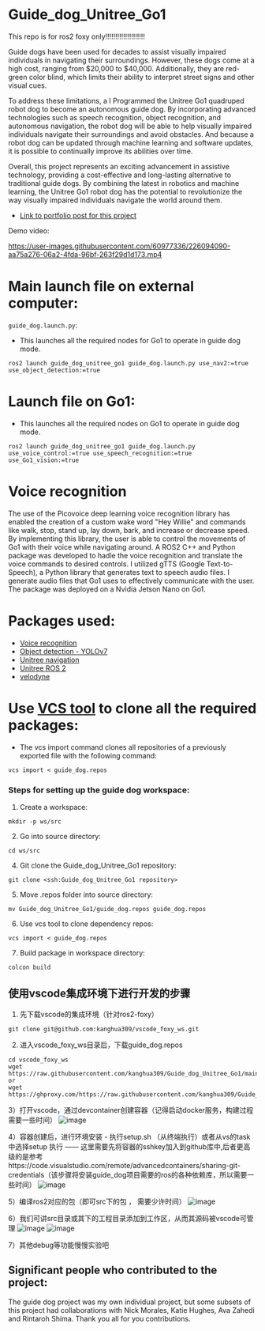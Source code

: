 # Guide_dog_Unitree_Go1
This repo is for ros2 foxy only!!!!!!!!!!!!!!!!!!!!


Guide dogs have been used for decades to assist visually impaired individuals in navigating their surroundings. However, these dogs come at a high cost, ranging from $20,000 to $40,000. Additionally, they are red-green color blind, which limits their ability to interpret street signs and other visual cues.

To address these limitations, a I Programmed the Unitree Go1 quadruped robot dog to become an autonomous guide dog. By incorporating advanced technologies such as speech recognition, object recognition, and autonomous navigation, the robot dog will be able to help visually impaired individuals navigate their surroundings and avoid obstacles. And because a robot dog can be updated through machine learning and software updates, it is possible to continually improve its abilities over time.

Overall, this project represents an exciting advancement in assistive technology, providing a cost-effective and long-lasting alternative to traditional guide dogs. By combining the latest in robotics and machine learning, the Unitree Go1 robot dog has the potential to revolutionize the way visually impaired individuals navigate the world around them.

- [Link to portfolio post for this project](https://marnonel6.github.io/projects/1-guidedog-unitreego1)

Demo video:

https://user-images.githubusercontent.com/60977336/226094090-aa75a276-06a2-4fda-96bf-263f29d1d173.mp4


# Main launch file on external computer:
`guide_dog.launch.py`:
* This launches all the required nodes for Go1 to operate in guide dog mode.
```
ros2 launch guide_dog_unitree_go1 guide_dog.launch.py use_nav2:=true use_object_detection:=true
```
# Launch file on Go1:
* This launches all the required nodes on Go1 to operate in guide dog mode.
```
ros2 launch guide_dog_unitree_go1 guide_dog.launch.py use_voice_control:=true use_speech_recognition:=true use_Go1_vision:=true
```

# Voice recognition
The use of the Picovoice deep learning voice recognition library has enabled the creation of a custom wake word "Hey Willie" and commands like walk, stop, stand up, lay down, bark, and increase or decrease speed. By implementing this library, the user is able to control the movements of Go1 with their voice while navigating around. A ROS2 C++ and Python package was developed to hadle the voice recognition and translate the voice commands to desired controls. I utilized gTTS (Google Text-to-Speech), a Python library that generates text to speech audio files. I generate audio files that Go1 uses to effectively communicate with the user. The package was deployed on a Nvidia Jetson Nano on Go1.

# Packages used:
- [Voice recognition](https://github.com/Marnonel6/Guide_dog_Unitree_Go1/tree/main/listen_talk_ros2)
- [Object detection - YOLOv7](https://github.com/Marnonel6/YOLOv7_ROS2)
- [Unitree navigation](https://github.com/kanghua309/unitree_nav/tree/main)
- [Unitree ROS 2](https://github.com/kanghua309/unitree_ros2/tree/main)
- [velodyne](https://github.com/ros-drivers/velodyne/tree/foxy-devel)

# Use [VCS tool](https://github.com/dirk-thomas/vcstool) to clone all the required packages:
- The vcs import command clones all repositories of a previously exported file with the following command:
```
vcs import < guide_dog.repos
```
### Steps for setting up the guide dog workspace:
1) Create a workspace:
```
mkdir -p ws/src
```
2) Go into source directory:
```
cd ws/src
```
4) Git clone the Guide_dog_Unitree_Go1 repository:
```
git clone <ssh:Guide_dog_Unitree_Go1 repository>
```
5) Move .repos folder into source directory:
```
mv Guide_dog_Unitree_Go1/guide_dog.repos guide_dog.repos
```
6) Use vcs tool to clone dependency repos:
```
vcs import < guide_dog.repos
```
7) Build package in workspace directory:
```
colcon build
```
## 使用vscode集成环境下进行开发的步骤
1) 先下载vscode的集成环境（针对ros2-foxy）
```
git clone git@github.com:kanghua309/vscode_foxy_ws.git
```

2) 进入vscode_foxy_ws目录后，下载guide_dog.repos
```
cd vscode_foxy_ws
wget https://raw.githubusercontent.com/kanghua309/Guide_dog_Unitree_Go1/main/guide_dog.repos
or
wget https://ghproxy.com/https://raw.githubusercontent.com/kanghua309/Guide_dog_Unitree_Go1/main/guide_dog.repos
```

3）打开vscode，通过devcontainer创建容器（记得启动docker服务，构建过程需要一些时间）
![image](https://github.com/kanghua309/Guide_dog_Unitree_Go1/assets/25759038/f58e8f53-c0e6-47ee-830a-004394a2ad0a)

4）容器创建后，进行环境安装 - 执行setup.sh （从终端执行）或者从vs的task中选择setup 执行 —— 这里需要先将容器的sshkey加入到github库中,后者更高级的是参考https://code.visualstudio.com/remote/advancedcontainers/sharing-git-credentials（该步骤将安装guide_dog项目需要的ros的各种依赖库，所以需要一些时间）
![image](https://github.com/kanghua309/Guide_dog_Unitree_Go1/assets/25759038/5da4ea6b-fec7-4529-8960-0c2997ef05ab)

5）编译ros2对应的包（即可src下的包 ， 需要少许时间）
![image](https://github.com/kanghua309/Guide_dog_Unitree_Go1/assets/25759038/051dacd8-13b4-4e91-b424-276546861a3c)

6）我们可讲src目录或其下的工程目录添加到工作区，从而其源码被vscode可管理
![image](https://github.com/kanghua309/Guide_dog_Unitree_Go1/assets/25759038/30e4e65a-0b0b-4c39-ad43-e7104c164a43)
![image](https://github.com/kanghua309/Guide_dog_Unitree_Go1/assets/25759038/c09f0f03-19cf-448d-b188-ef2c0afddb56)


7）其他debug等功能慢慢实验吧


## Significant people who contributed to the project:
The guide dog project was my own individual project, but some subsets of this project had collaborations with Nick Morales, Katie Hughes, Ava Zahedi and Rintaroh Shima. Thank you all for you contributions.
